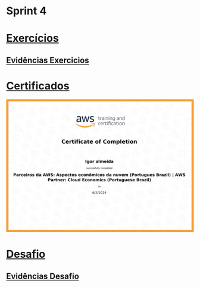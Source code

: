 # Sprint 4

# [Exercícios](https://github.com/EA-Igor/Programa-de-Bolsas-Compass-Data-Analytics---AWS/tree/main/Sprint%203/Exercicio%20Etl)
## [Evidências Exercicios](https://github.com/EA-Igor/Programa-de-Bolsas-Compass-Data-Analytics---AWS/tree/main/Sprint%203/Evidencias/Evidencias-ExercicioETL)

# [Certificados](https://github.com/EA-Igor/Programa-de-Bolsas-Compass-Data-Analytics---AWS/tree/main/Sprint%203/Certificado)
![Certificado AWS Skill Builder](https://github.com/EA-Igor/Programa-de-Bolsas-Compass-Data-Analytics---AWS/blob/main/Sprint%203/Certificado/Igor_Almeida_Aws_CertificadoCourse%20Completion%20Certificate.jpg)

# [Desafio](https://github.com/EA-Igor/Programa-de-Bolsas-Compass-Data-Analytics---AWS/tree/main/Sprint%203/Desafio)
## [Evidências Desafio](https://github.com/EA-Igor/Programa-de-Bolsas-Compass-Data-Analytics---AWS/tree/main/Sprint%203/Evidencias/Evidencias-Desafio)
